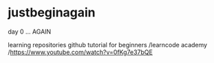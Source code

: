 # justbeginagain
day 0 ... AGAIN

learning repositories 
github tutorial for beginners /learncode academy /https://www.youtube.com/watch?v=0fKg7e37bQE
